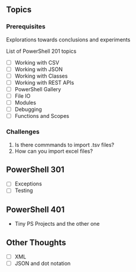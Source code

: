 ## Topics

### Prerequisites

Explorations towards conclusions and experiments

List of PowerShell 201 topics

- [ ] Working with CSV
- [ ] Working with JSON
- [ ] Working with Classes
- [ ] Working with REST APIs
- [ ] PowerShell Gallery
- [ ] File IO
- [ ] Modules
- [ ] Debugging
- [ ] Functions and Scopes

### Challenges

1. Is there commmands to import .tsv files? 
2. How can you import excel files?

## PowerShell 301

- [ ] Exceptions
- [ ] Testing

## PowerShell 401

- Tiny PS Projects and the other one

## Other Thoughts

- [ ] XML
- [ ] JSON and dot notation
